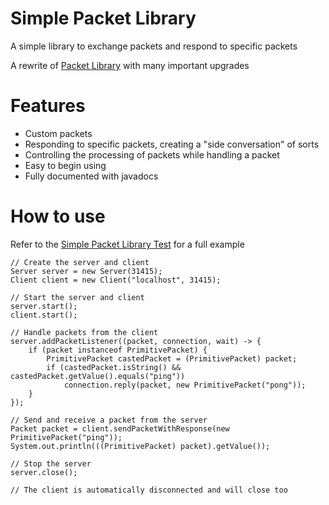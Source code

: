 # Simple Packet Library
A simple library to exchange packets and respond to specific packets

A rewrite of [Packet Library](https://github.com/mega12345mega/Packet-Library) with many important upgrades

# Features
* Custom packets
* Responding to specific packets, creating a "side conversation" of sorts
* Controlling the processing of packets while handling a packet
* Easy to begin using
* Fully documented with javadocs

# How to use
Refer to the [Simple Packet Library Test](https://github.com/mega12345mega/Simple-Packet-Library/blob/main/test/SimplePacketLibraryTest.java) for a full example
```
// Create the server and client
Server server = new Server(31415);
Client client = new Client("localhost", 31415);

// Start the server and client
server.start();
client.start();

// Handle packets from the client
server.addPacketListener((packet, connection, wait) -> {
    if (packet instanceof PrimitivePacket) {
        PrimitivePacket castedPacket = (PrimitivePacket) packet;
        if (castedPacket.isString() && castedPacket.getValue().equals("ping"))
            connection.reply(packet, new PrimitivePacket("pong"));
    }
});

// Send and receive a packet from the server
Packet packet = client.sendPacketWithResponse(new PrimitivePacket("ping"));
System.out.println(((PrimitivePacket) packet).getValue());

// Stop the server
server.close();

// The client is automatically disconnected and will close too
```
